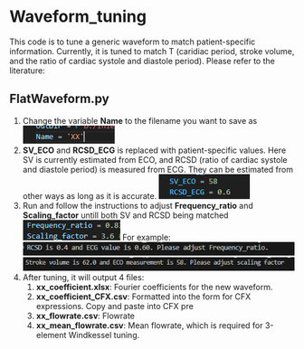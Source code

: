 # Waveform_tuning
This code is to tune a generic waveform to match patient-specific information. Currently, it is tuned to match T (caridiac period, stroke volume, and the ratio of cardiac systole and diastole period). Please refer to the literature:

## FlatWaveform.py
1. Change the variable **Name** to the filename you want to save as
 ![alt text](image.png)
1.  **SV_ECO** and **RCSD_ECG** is replaced with patient-specific values. Here SV is currently estimated from ECO, and RCSD (ratio of cardiac systole and diastole period) is measured from ECG. They can be estimated from other ways as long as it is accurate.
     ![alt text](image-1.png)
2. Run and follow the instructions to adjust **Frequency_ratio** and **Scaling_factor** untill both SV and RCSD being matched
 ![alt text](image-2.png)
For example:
![alt text](image-3.png)
![alt text](image-4.png)
4. After tuning, it will output 4 files:
   1. **xx_coefficient.xlsx**: Fourier coefficients for the new waveform.
   2. **xx_coefficient_CFX.csv**: Formatted into the form for CFX expressions. Copy and paste into CFX pre
   3. **xx_flowrate.csv**: Flowrate
   4. **xx_mean_flowrate.csv**: Mean flowrate, which is required for 3-element Windkessel tuning.
